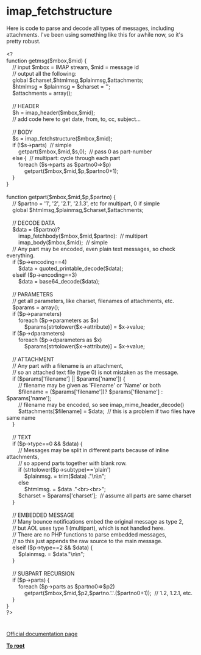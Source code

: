 # imap_fetchstructure




<div class="phpcode"><span class="html">
Here is code to parse and decode all types of messages, including attachments. I&apos;ve been using something like this for awhile now, so it&apos;s pretty robust.<br><br>&lt;?<br>function getmsg($mbox,$mid) {<br>&#xA0; &#xA0; // input $mbox = IMAP stream, $mid = message id<br>&#xA0; &#xA0; // output all the following:<br>&#xA0; &#xA0; global $charset,$htmlmsg,$plainmsg,$attachments;<br>&#xA0; &#xA0; $htmlmsg = $plainmsg = $charset = &apos;&apos;;<br>&#xA0; &#xA0; $attachments = array();<br><br>&#xA0; &#xA0; // HEADER<br>&#xA0; &#xA0; $h = imap_header($mbox,$mid);<br>&#xA0; &#xA0; // add code here to get date, from, to, cc, subject...<br><br>&#xA0; &#xA0; // BODY<br>&#xA0; &#xA0; $s = imap_fetchstructure($mbox,$mid);<br>&#xA0; &#xA0; if (!$s-&gt;parts)&#xA0; // simple<br>&#xA0; &#xA0; &#xA0; &#xA0; getpart($mbox,$mid,$s,0);&#xA0; // pass 0 as part-number<br>&#xA0; &#xA0; else {&#xA0; // multipart: cycle through each part<br>&#xA0; &#xA0; &#xA0; &#xA0; foreach ($s-&gt;parts as $partno0=&gt;$p)<br>&#xA0; &#xA0; &#xA0; &#xA0; &#xA0; &#xA0; getpart($mbox,$mid,$p,$partno0+1);<br>&#xA0; &#xA0; }<br>}<br><br>function getpart($mbox,$mid,$p,$partno) {<br>&#xA0; &#xA0; // $partno = &apos;1&apos;, &apos;2&apos;, &apos;2.1&apos;, &apos;2.1.3&apos;, etc for multipart, 0 if simple<br>&#xA0; &#xA0; global $htmlmsg,$plainmsg,$charset,$attachments;<br><br>&#xA0; &#xA0; // DECODE DATA<br>&#xA0; &#xA0; $data = ($partno)?<br>&#xA0; &#xA0; &#xA0; &#xA0; imap_fetchbody($mbox,$mid,$partno):&#xA0; // multipart<br>&#xA0; &#xA0; &#xA0; &#xA0; imap_body($mbox,$mid);&#xA0; // simple<br>&#xA0; &#xA0; // Any part may be encoded, even plain text messages, so check everything.<br>&#xA0; &#xA0; if ($p-&gt;encoding==4)<br>&#xA0; &#xA0; &#xA0; &#xA0; $data = quoted_printable_decode($data);<br>&#xA0; &#xA0; elseif ($p-&gt;encoding==3)<br>&#xA0; &#xA0; &#xA0; &#xA0; $data = base64_decode($data);<br><br>&#xA0; &#xA0; // PARAMETERS<br>&#xA0; &#xA0; // get all parameters, like charset, filenames of attachments, etc.<br>&#xA0; &#xA0; $params = array();<br>&#xA0; &#xA0; if ($p-&gt;parameters)<br>&#xA0; &#xA0; &#xA0; &#xA0; foreach ($p-&gt;parameters as $x)<br>&#xA0; &#xA0; &#xA0; &#xA0; &#xA0; &#xA0; $params[strtolower($x-&gt;attribute)] = $x-&gt;value;<br>&#xA0; &#xA0; if ($p-&gt;dparameters)<br>&#xA0; &#xA0; &#xA0; &#xA0; foreach ($p-&gt;dparameters as $x)<br>&#xA0; &#xA0; &#xA0; &#xA0; &#xA0; &#xA0; $params[strtolower($x-&gt;attribute)] = $x-&gt;value;<br><br>&#xA0; &#xA0; // ATTACHMENT<br>&#xA0; &#xA0; // Any part with a filename is an attachment,<br>&#xA0; &#xA0; // so an attached text file (type 0) is not mistaken as the message.<br>&#xA0; &#xA0; if ($params[&apos;filename&apos;] || $params[&apos;name&apos;]) {<br>&#xA0; &#xA0; &#xA0; &#xA0; // filename may be given as &apos;Filename&apos; or &apos;Name&apos; or both<br>&#xA0; &#xA0; &#xA0; &#xA0; $filename = ($params[&apos;filename&apos;])? $params[&apos;filename&apos;] : $params[&apos;name&apos;];<br>&#xA0; &#xA0; &#xA0; &#xA0; // filename may be encoded, so see imap_mime_header_decode()<br>&#xA0; &#xA0; &#xA0; &#xA0; $attachments[$filename] = $data;&#xA0; // this is a problem if two files have same name<br>&#xA0; &#xA0; }<br><br>&#xA0; &#xA0; // TEXT<br>&#xA0; &#xA0; if ($p-&gt;type==0 &amp;&amp; $data) {<br>&#xA0; &#xA0; &#xA0; &#xA0; // Messages may be split in different parts because of inline attachments,<br>&#xA0; &#xA0; &#xA0; &#xA0; // so append parts together with blank row.<br>&#xA0; &#xA0; &#xA0; &#xA0; if (strtolower($p-&gt;subtype)==&apos;plain&apos;)<br>&#xA0; &#xA0; &#xA0; &#xA0; &#xA0; &#xA0; $plainmsg. = trim($data) .&quot;\n\n&quot;;<br>&#xA0; &#xA0; &#xA0; &#xA0; else<br>&#xA0; &#xA0; &#xA0; &#xA0; &#xA0; &#xA0; $htmlmsg. = $data .&quot;&lt;br&gt;&lt;br&gt;&quot;;<br>&#xA0; &#xA0; &#xA0; &#xA0; $charset = $params[&apos;charset&apos;];&#xA0; // assume all parts are same charset<br>&#xA0; &#xA0; }<br><br>&#xA0; &#xA0; // EMBEDDED MESSAGE<br>&#xA0; &#xA0; // Many bounce notifications embed the original message as type 2,<br>&#xA0; &#xA0; // but AOL uses type 1 (multipart), which is not handled here.<br>&#xA0; &#xA0; // There are no PHP functions to parse embedded messages,<br>&#xA0; &#xA0; // so this just appends the raw source to the main message.<br>&#xA0; &#xA0; elseif ($p-&gt;type==2 &amp;&amp; $data) {<br>&#xA0; &#xA0; &#xA0; &#xA0; $plainmsg. = $data.&quot;\n\n&quot;;<br>&#xA0; &#xA0; }<br><br>&#xA0; &#xA0; // SUBPART RECURSION<br>&#xA0; &#xA0; if ($p-&gt;parts) {<br>&#xA0; &#xA0; &#xA0; &#xA0; foreach ($p-&gt;parts as $partno0=&gt;$p2)<br>&#xA0; &#xA0; &#xA0; &#xA0; &#xA0; &#xA0; getpart($mbox,$mid,$p2,$partno.&apos;.&apos;.($partno0+1));&#xA0; // 1.2, 1.2.1, etc.<br>&#xA0; &#xA0; }<br>}<br>?&gt;</span>
</div>
  

#

[Official documentation page](https://www.php.net/manual/en/function.imap-fetchstructure.php)

**[To root](/README.md)**